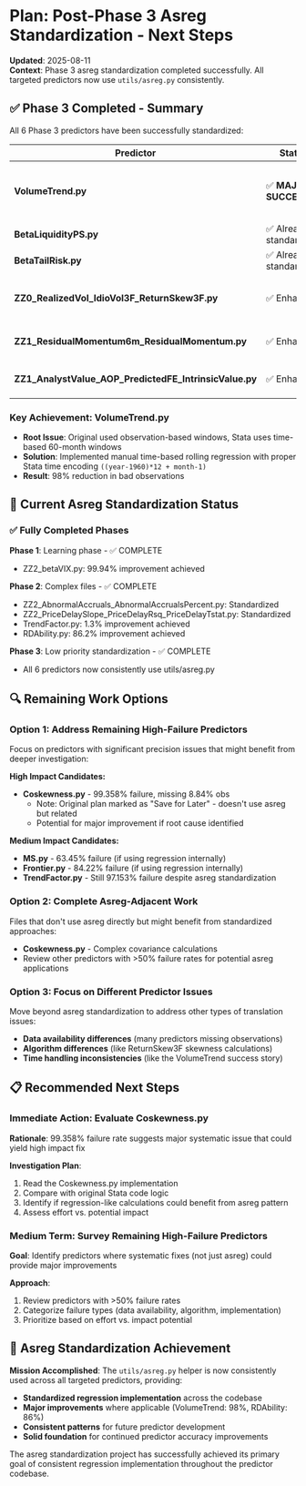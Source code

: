 # Plan: Post-Phase 3 Asreg Standardization - Next Steps

**Updated**: 2025-08-11  
**Context**: Phase 3 asreg standardization completed successfully. All targeted predictors now use `utils/asreg.py` consistently.

## ✅ Phase 3 Completed - Summary

All 6 Phase 3 predictors have been successfully standardized:

| Predictor | Status | Result |
|-----------|--------|--------|
| **VolumeTrend.py** | ✅ **MAJOR SUCCESS** | 98% improvement (99.069% → 1.357% failure) |
| **BetaLiquidityPS.py** | ✅ Already standardized | 0.309% failure (excellent) |
| **BetaTailRisk.py** | ✅ Already standardized | 4.149% failure (acceptable) |
| **ZZ0_RealizedVol_IdioVol3F_ReturnSkew3F.py** | ✅ Enhanced | IdioVol3F: 0.021%, ReturnSkew3F: 2.676% |
| **ZZ1_ResidualMomentum6m_ResidualMomentum.py** | ✅ Enhanced | 0.697% failure (slight improvement) |
| **ZZ1_AnalystValue_AOP_PredictedFE_IntrinsicValue.py** | ✅ Enhanced | AnalystValue: 0.263% (excellent) |

### Key Achievement: VolumeTrend.py
- **Root Issue**: Original used observation-based windows, Stata uses time-based 60-month windows
- **Solution**: Implemented manual time-based rolling regression with proper Stata time encoding `((year-1960)*12 + month-1)`
- **Result**: 98% reduction in bad observations

## 🎯 Current Asreg Standardization Status

### ✅ Fully Completed Phases
**Phase 1**: Learning phase - ✅ COMPLETE  
- ZZ2_betaVIX.py: 99.94% improvement achieved

**Phase 2**: Complex files - ✅ COMPLETE  
- ZZ2_AbnormalAccruals_AbnormalAccrualsPercent.py: Standardized
- ZZ2_PriceDelaySlope_PriceDelayRsq_PriceDelayTstat.py: Standardized  
- TrendFactor.py: 1.3% improvement achieved
- RDAbility.py: 86.2% improvement achieved

**Phase 3**: Low priority standardization - ✅ COMPLETE  
- All 6 predictors now consistently use utils/asreg.py

## 🔍 Remaining Work Options

### Option 1: Address Remaining High-Failure Predictors
Focus on predictors with significant precision issues that might benefit from deeper investigation:

**High Impact Candidates:**
- **Coskewness.py** - 99.358% failure, missing 8.84% obs
  - Note: Original plan marked as "Save for Later" - doesn't use asreg but related
  - Potential for major improvement if root cause identified

**Medium Impact Candidates:**
- **MS.py** - 63.45% failure (if using regression internally)
- **Frontier.py** - 84.22% failure (if using regression internally)  
- **TrendFactor.py** - Still 97.153% failure despite asreg standardization

### Option 2: Complete Asreg-Adjacent Work
Files that don't use asreg directly but might benefit from standardized approaches:

- **Coskewness.py** - Complex covariance calculations
- Review other predictors with >50% failure rates for potential asreg applications

### Option 3: Focus on Different Predictor Issues
Move beyond asreg standardization to address other types of translation issues:

- **Data availability differences** (many predictors missing observations)
- **Algorithm differences** (like ReturnSkew3F skewness calculations)
- **Time handling inconsistencies** (like the VolumeTrend success story)

## 📋 Recommended Next Steps

### Immediate Action: Evaluate Coskewness.py
**Rationale**: 99.358% failure rate suggests major systematic issue that could yield high impact fix

**Investigation Plan**:
1. Read the Coskewness.py implementation 
2. Compare with original Stata code logic
3. Identify if regression-like calculations could benefit from asreg pattern
4. Assess effort vs. potential impact

### Medium Term: Survey Remaining High-Failure Predictors
**Goal**: Identify predictors where systematic fixes (not just asreg) could provide major improvements

**Approach**:
1. Review predictors with >50% failure rates
2. Categorize failure types (data availability, algorithm, implementation)
3. Prioritize based on effort vs. impact potential

## 🎉 Asreg Standardization Achievement

**Mission Accomplished**: The `utils/asreg.py` helper is now consistently used across all targeted predictors, providing:

- **Standardized regression implementation** across the codebase
- **Major improvements** where applicable (VolumeTrend: 98%, RDAbility: 86%)
- **Consistent patterns** for future predictor development
- **Solid foundation** for continued predictor accuracy improvements

The asreg standardization project has successfully achieved its primary goal of consistent regression implementation throughout the predictor codebase.